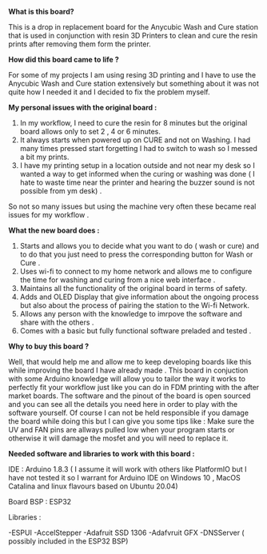 <b>What is this board?</b>

This is a drop in replacement board for the Anycubic Wash and Cure station that is used in conjunction with resin 3D Printers to clean and cure the resin prints after removing them form the printer. 

<b>How did this board came to life ?</b>

For some of my projects I am using resing 3D printing and I have to use the Anycubic Wash and Cure station extensively but something about it was not quite how I needed it and I decided to fix the problem myself. 

<b>My personal issues with the original board : </b>

1. In my workflow, I need to cure the resin for 8 minutes but the original board allows only to set 2 , 4 or 6 minutes. 
2. It always starts when powered up on CURE and not on Washing. I had many times pressed start forgetting I had to switch to wash so I messed a bit my prints. 
3. I have my printing setup in a location outside and not near my desk so I wanted a way to get informed when the curing or washing was done ( I hate to waste time near the printer and hearing the buzzer sound is not possible from ym desk) . 

So not so many issues but using the machine very often these became real issues for my workflow . 

<b>What the new board does : </b>
1. Starts and allows you to decide what you want to do ( wash or cure) and to do that you just need to press the corresponding button for Wash or Cure . 
2. Uses wi-fi to connect to my home network and allows me to configure the time for washing and curing from a nice web interface . 
3. Maintains all the functionality of the original board in terms of safety.
4. Adds and OLED Display that give information about the ongoing process but also about the process of pairing the station to the Wi-fi Network. 
5. Allows any person with the knowledge to imrpove the software and share with the others . 
6. Comes with a basic but fully functional software preladed and tested . 

<b>Why to buy this board ? </b>

Well, that would help me and allow me to keep developing boards like this while improving the board I have already made . 
This board in conjuction with some Arduino knowledge will allow you to tailor the way it works to perfectly fit your workflow just like you can do in FDM printing with the after market boards. 
The software and the pinout of the board is open sourced and you can see all the details you need here in order to play with the software yourself. 
Of course I can not be held responsible if you damage the board while doing this but I can give you some tips like : Make sure the UV and FAN pins are allways pulled low when your program starts or otherwise it will damage the mosfet and you will need to replace it. 

<b> Needed software and libraries to work with this board : </b>

IDE : Arduino 1.8.3 ( I assume it will work with others like PlatformIO but I have not tested it so I warrant for Arduino IDE on Windows 10 , MacOS Catalina and linux flavours based on Ubuntu 20.04)

Board BSP : ESP32

Libraries : 

-ESPUI
-AccelStepper
-Adafruit SSD 1306
-Adafvruit GFX
-DNSServer ( possibly included in the ESP32 BSP)
